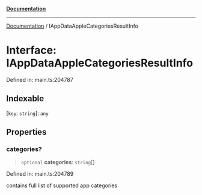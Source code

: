 [**Documentation**](../README.md)

***

[Documentation](../README.md) / IAppDataAppleCategoriesResultInfo

# Interface: IAppDataAppleCategoriesResultInfo

Defined in: main.ts:204787

## Indexable

\[`key`: `string`\]: `any`

## Properties

### categories?

> `optional` **categories**: `string`[]

Defined in: main.ts:204789

contains full list of supported app categories
